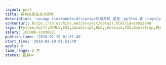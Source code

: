```yaml
---                
layout: post       
title: 奥利奥爱豆互动软件           
description: '<p>app (ios+android)</p><p>后端系统 语言：python 或 ruby</p><p>软件启动页面 ： 参考 solar walk ads+ (给人惊喜的视觉效果)</p><p><br></p><p>身份： 游客 注册 VIP</p><p>游客身份可参观体验</p><p>注册 需要全球都开放</p><p>地图定位系统 选择地址 对附近注册用户可以选择公开或隐身</p><p><br></p><p>功能最好是图标表示</p><p><br></p><p>功能：</p><p>有收⾳机的功能，作为版主可以发起收⾳机向⼤家 问好，以及可以连线到收听者，以⼀个抽签的形式（或者 别的样式）来确定链接某个⽤户。这时候画⾯可以发起⽹ 友的对话，滚屏刷屏模式，如果刚进来软件的⼈会看到， 我们正在开启语⾳直播，收⾳机功能，可以选择收听，免 费 10分钟，如果继续收听的话需要注册⽤户以及充值</p><p>发小视频</p><p>发30张以上图片 以及文字</p><p>留言发帖（类似百度贴吧）</p><p>日历行程（可打印）</p><p>我的角落（用户形象设计 可充值消费微信 支付宝 paypal 许愿 ）</p><p><br></p><p>发布版本要看到真实注册用户数量显示软件信息</p><p><br></p><p>视频 高清上传在30分钟以内</p><p>分享歌曲 在首页&nbsp;可选择听和不听</p><p>粉丝互动</p><p>删除功能</p><p>可控运营</p><p>&nbsp;细节附件</p>'     
contenturl: https://zb.oschina.net/project/detail.html?id=18032848      
tags: [Python,Swift,HTML5,CSS,JavaScript,Ruby,Android,IOS,Bootstrap,移动应用]            
salary: 100000-100000元          
publish_time: '2018-02-19 01:51:49'         
start_time: '2018-02-19 01:51:49'           
apply: 0                   
time_range: 2 月              
status: 招募中                  
---                 
```

